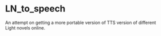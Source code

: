 # LN_to_speech
An attempt on getting a more portable version of TTS version of different Light novels online.
